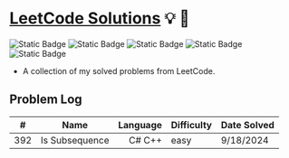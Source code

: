 # **[LeetCode Solutions](https://leetcode.com/)** :bulb: :rocket:

![Static Badge](https://img.shields.io/badge/languages-c%23%20python%20c%2B%2B-purple)
![Static Badge](https://img.shields.io/badge/easy-10-green)
![Static Badge](https://img.shields.io/badge/medium-0-orange)
![Static Badge](https://img.shields.io/badge/hard-0-red?color=%23ff0000)
![Static Badge](https://img.shields.io/badge/total-10-yellow)

- A collection of my solved problems from LeetCode.

## Problem Log

| #   | Name           | Language | Difficulty | Date Solved |
| --- | :--:           | -------: | ---------- | ----------- |
| 392 | Is Subsequence | C# C++ | easy | 9/18/2024 |  
